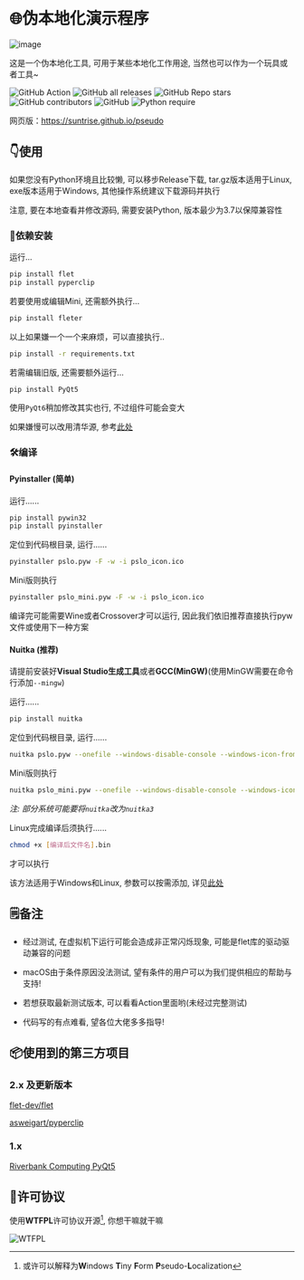 # 🌐伪本地化演示程序

![image](https://github.com/suntrise/Pseudo-localization-Demo/assets/89229642/186c45e6-fbdf-46ee-9438-1d3a28d57216)

这是一个伪本地化工具, 可用于某些本地化工作用途, 当然也可以作为一个玩具或者工具~

![GitHub Action](https://github.com/suntrise/Pseudo-localization-Demo/actions/workflows/build.yml/badge.svg)
![GitHub all releases](https://img.shields.io/github/downloads/suntrise/Pseudo-localization-Demo/total)
![GitHub Repo stars](https://img.shields.io/github/stars/suntrise/Pseudo-localization-Demo)
![GitHub contributors](https://img.shields.io/github/contributors/suntrise/Pseudo-localization-Demo)
![GitHub](https://img.shields.io/github/license/suntrise/Pseudo-localization-Demo)
![Python require](https://img.shields.io/badge/python-≥3.7-brightgreen.svg)


网页版：https://suntrise.github.io/pseudo

## 👇使用

如果您没有Python环境且比较懒, 可以移步Release下载, tar.gz版本适用于Linux, exe版本适用于Windows, 其他操作系统建议下载源码并执行

注意, 要在本地查看并修改源码, 需要安装Python, 版本最少为3.7以保障兼容性

### 🚀依赖安装

运行...

~~~Bash
pip install flet
pip install pyperclip
~~~

若要使用或编辑Mini, 还需额外执行...

~~~Bash
pip install fleter
~~~

以上如果嫌一个一个来麻烦，可以直接执行..

~~~Bash
pip install -r requirements.txt
~~~

若需编辑旧版, 还需要额外运行...

~~~Bash
pip install PyQt5 
~~~

使用`PyQt6`稍加修改其实也行, 不过组件可能会变大

如果嫌慢可以改用清华源, 参考[此处](https://mirrors.tuna.tsinghua.edu.cn/help/pypi/)

### 🛠️编译

#### Pyinstaller (简单)

运行......

~~~Bash
pip install pywin32
pip install pyinstaller
~~~

定位到代码根目录, 运行......

~~~Bash
pyinstaller pslo.pyw -F -w -i pslo_icon.ico
~~~

Mini版则执行

~~~Bash
pyinstaller pslo_mini.pyw -F -w -i pslo_icon.ico
~~~

编译完可能需要Wine或者Crossover才可以运行, 因此我们依旧推荐直接执行pyw文件或使用下一种方案

#### Nuitka (推荐)

请提前安装好**Visual Studio生成工具**或者**GCC(MinGW)**(使用MinGW需要在命令行添加`--mingw`)

运行......

~~~Bash
pip install nuitka
~~~

定位到代码根目录, 运行......

~~~Bash
nuitka pslo.pyw --onefile --windows-disable-console --windows-icon-from-ico=pslo_icon.ico --standalone --show-progress
~~~

Mini版则执行

~~~Bash
nuitka pslo_mini.pyw --onefile --windows-disable-console --windows-icon-from-ico=pslo_icon.ico --standalone --show-progress
~~~

*注: 部分系统可能要将`nuitka`改为`nuitka3`*

Linux完成编译后须执行......

~~~Bash
chmod +x [编译后文件名].bin
~~~

才可以执行

该方法适用于Windows和Linux, 参数可以按需添加, 详见[此处](https://github.com/Nuitka/Nuitka/)

## 🗒️备注

- 经过测试, 在虚拟机下运行可能会造成非正常闪烁现象, 可能是flet库的驱动驱动兼容的问题

- macOS由于条件原因没法测试, 望有条件的用户可以为我们提供相应的帮助与支持!

- 若想获取最新测试版本, 可以看看Action里面哟(未经过完整测试)

- 代码写的有点难看, 望各位大佬多多指导!

## 📦使用到的第三方项目

### 2.x 及更新版本

[flet-dev/flet](https://github.com/flet-dev/flet)

[asweigart/pyperclip](https://github.com/asweigart/pyperclip)

### 1.x

[Riverbank Computing PyQt5](https://www.riverbankcomputing.com/software/pyqt/)

## 📄许可协议

使用**WTFPL**许可协议开源[^注], 你想干嘛就干嘛

![WTFPL](http://www.wtfpl.net/wp-content/uploads/2012/12/wtfpl-badge-1.png)

[^注]: 或许可以解释为**W**indows **T**iny **F**orm **P**seudo-**L**ocalization

